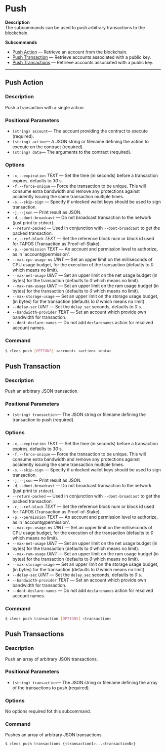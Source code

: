 # Push

**Description**  
The subcommands can be used to push arbitrary transactions to the blockchain.  

**Subcommands**
 * [Push Action](#push-action) — Retrieve an account from the blockchain.
 * [Push Transaction](#push-transaction) — Retrieve accounts associated with a public key.
 * [Push Transactions](#push-transactions) — Retrieve accounts associated with a public key.

*****
## Push Action

### Description
Push a transaction with a single action.

### Positional Parameters
 * `(string) account`— The account providing the contract to execute (required).
 * `(string) action`— A JSON string or filename defining the action to execute on the contract (required).
 * `(string) data`— The arguments to the contract (required).

### Options
 * `-x,--expiration` *TEXT* — Set the time (in seconds) before a transaction expires, defaults to *30* s.
 * `-f,--force-unique` — Force the transaction to be unique. This will consume extra bandwidth and remove any protections against accidently issuing the same transaction multiple times.
 * `-s,--skip-sign` — Specify if unlocked wallet keys should be used to sign transaction.
 * `-j,--json` — Print result as JSON.
 * `-d,--dont-broadcast` — Do not broadcast transaction to the network (just print to `stdout`).
 * `--return-packed` — Used in conjunction with `--dont-broadcast` to get the packed transaction.
 * `-r,--ref-block` *TEXT* — Set the reference block num or block id used for TAPOS (Transaction as Proof-of-Stake).
 * `-p,--permission` *TEXT* — An account and permission level to authorize, as in 'account@permission'.
 * `--max-cpu-usage-ms` *UINT* — Set an upper limit on the milliseconds of CPU usage budget, for the execution of the transaction (defaults to *0* which means no limit).
 * `--max-net-usage` *UINT* — Set an upper limit on the net usage budget (in bytes) for the transaction (defaults to *0* which means no limit).
 * `--max-ram-usage` *UINT* — Set an upper limit on the ram usage budget (in bytes) for the transaction (defaults to *0* which means no limit).
 * `--max-storage-usage` — Set an upper limit on the storage usage budget, (in bytes) for the transaction (defaults to *0* which means no limit).
 * `--delay-sec` *UINT* — Set the `delay_sec` seconds, defaults to *0* s.
 * `--bandwidth-provider` *TEXT* — Set an account which provide own bandwidth for transaction.
 * `--dont-declare-names` — Do not add `declarenames` action for resolved account names.

### Command
```sh
$ cleos push [OPTIONS] <account> <action> <data>
```


## Push Transaction

### Description
Push an arbitrary JSON transaction.

### Positional Parameters
 * `(string) transaction`— The JSON string or filename defining the transaction to push (required).

### Options
 * `-x,--expiration` *TEXT* — Set the time (in seconds) before a transaction expires, defaults to *30* s.
 * `-f,--force-unique` — Force the transaction to be unique. This will consume extra bandwidth and remove any protections against accidently issuing the same transaction multiple times.
 * `-s,--skip-sign` — Specify if unlocked wallet keys should be used to sign transaction.
 * `-j,--json` — Print result as JSON.
 * `-d,--dont-broadcast` — Do not broadcast transaction to the network (just print to `stdout`).
 * `--return-packed` — Used in conjunction with `--dont-broadcast` to get the packed transaction.
 * `-r,--ref-block` *TEXT* — Set the reference block num or block id used for TAPOS (Transaction as Proof-of-Stake).
 * `-p,--permission` *TEXT* — An account and permission level to authorize, as in 'account@permission'.
 * `--max-cpu-usage-ms` *UINT* — Set an upper limit on the milliseconds of CPU usage budget, for the execution of the transaction (defaults to *0* which means no limit).
 * `--max-net-usage` *UINT* — Set an upper limit on the net usage budget (in bytes) for the transaction (defaults to *0* which means no limit).
 * `--max-ram-usage` *UINT* — Set an upper limit on the ram usage budget (in bytes) for the transaction (defaults to *0* which means no limit).
 * `--max-storage-usage` — Set an upper limit on the storage usage budget, (in bytes) for the transaction (defaults to *0* which means no limit).
 * `--delay-sec` *UINT* — Set the `delay_sec` seconds, defaults to *0* s.
 * `--bandwidth-provider` *TEXT* — Set an account which provide own bandwidth for transaction.
 * `--dont-declare-names` — Do not add `declarenames` action for resolved account names.

### Command
```sh
$ cleos push transaction [OPTIONS] <transaction>
```


## Push Transactions

### Description
Push an array of arbitrary JSON transactions.

### Positional Parameters
 * `(string) transaction`— The JSON string or filename defining the array of the transactions to push (required).

### Options
No options required fot this subcommand.

### Command
Pushes an array of arbitrary JSON transactions.
```sh
$ cleos push transactions {<transaction1>...<transactionN>}
```
